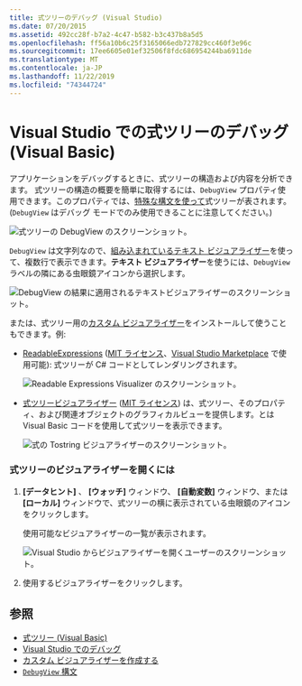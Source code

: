 ```yaml
---
title: 式ツリーのデバッグ (Visual Studio)
ms.date: 07/20/2015
ms.assetid: 492cc28f-b7a2-4c47-b582-b3c437b8a5d5
ms.openlocfilehash: ff56a10b6c25f3165066edb727829cc460f3e96c
ms.sourcegitcommit: 17ee6605e01ef32506f8fdc686954244ba6911de
ms.translationtype: MT
ms.contentlocale: ja-JP
ms.lasthandoff: 11/22/2019
ms.locfileid: "74344724"
---
```

# <a name="debugging-expression-trees-in-visual-studio-visual-basic"></a>Visual Studio での式ツリーのデバッグ (Visual Basic)
アプリケーションをデバッグするときに、式ツリーの構造および内容を分析できます。 式ツリーの構造の概要を簡単に取得するには、`DebugView` プロパティ使用できます。このプロパティでは、[特殊な構文を使って](debugview-syntax.md)式ツリーが表されます。 (`DebugView` はデバッグ モードでのみ使用できることに注意してください。)  

![式ツリーの DebugView のスクリーンショット。](media/debugging-expression-trees-in-visual-studio/debugview-visual-basic.png)

`DebugView` は文字列なので、[組み込まれているテキスト ビジュアライザー](https://docs.microsoft.com/visualstudio/debugger/view-strings-visualizer#open-a-string-visualizer)を使って、複数行で表示できます。**テキスト ビジュアライザー**を使うには、`DebugView` ラベルの隣にある虫眼鏡アイコンから選択します。

 ![DebugView の結果に適用されるテキストビジュアライザーのスクリーンショット。](media/debugging-expression-trees-in-visual-studio/string-visualizer-vb.png)

または、式ツリー用の[カスタム ビジュアライザー](https://docs.microsoft.com/visualstudio/debugger/create-custom-visualizers-of-data)をインストールして使うこともできます。例:

- [ReadableExpressions](https://github.com/agileobjects/ReadableExpressions) ([MIT ライセンス](https://github.com/agileobjects/ReadableExpressions/blob/master/LICENSE.md)、[Visual Studio Marketplace](https://marketplace.visualstudio.com/items?itemName=vs-publisher-1232914.ReadableExpressionsVisualizers) で使用可能): 式ツリーが C# コードとしてレンダリングされます。

  ![Readable Expressions Visualizer のスクリーンショット。](media/debugging-expression-trees-in-visual-studio/readable-expressions-visualizer.png)

- [式ツリービジュアライザー](https://github.com/zspitz/ExpressionToString#visual-studio-debugger-visualizer-for-expression-trees) ([MIT ライセンス](https://github.com/zspitz/ExpressionToString/blob/master/LICENSE)) は、式ツリー、そのプロパティ、および関連オブジェクトのグラフィカルビューを提供します。とは Visual Basic コードを使用して式ツリーを表示できます。

  ![式の Tostring ビジュアライザーのスクリーンショット。](media/debugging-expression-trees-in-visual-studio/expression-to-string-visualizer-vb.png)

### <a name="to-open-a-visualizer-for-an-expression-tree"></a>式ツリーのビジュアライザーを開くには  
  
1. **[データヒント]** 、 **[ウォッチ]** ウィンドウ、 **[自動変数]** ウィンドウ、または **[ローカル]** ウィンドウで、式ツリーの横に表示されている虫眼鏡のアイコンをクリックします。  
  
    使用可能なビジュアライザーの一覧が表示されます。 

    ![Visual Studio からビジュアライザーを開くユーザーのスクリーンショット。](media/debugging-expression-trees-in-visual-studio/expression-tree-visualizers-vb.png)

2. 使用するビジュアライザーをクリックします。  

## <a name="see-also"></a>参照

- [式ツリー (Visual Basic)](../../../../visual-basic/programming-guide/concepts/expression-trees/index.md)
- [Visual Studio でのデバッグ](/visualstudio/debugger/debugger-feature-tour)
- [カスタム ビジュアライザーを作成する](/visualstudio/debugger/create-custom-visualizers-of-data)
- [`DebugView` 構文](debugview-syntax.md)
